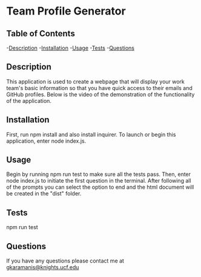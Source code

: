 # Team Profile Generator

## Table of Contents
-[Description](#description)
-[Installation](#description)
-[Usage](#description)
-[Tests](#description)
-[Questions](#description)

## Description
This application is used to create a webpage that will display your work team's basic information so that you have quick access to their emails and GitHub profiles. Below is the video of the demonstration of the functionality of the application. 

## Installation
First, run npm install and also install inquirer. To launch or begin this application, enter node index.js.

## Usage
Begin by running npm run test to make sure all the tests pass. Then, enter node index.js to initiate the first question in the terminal. After following all of the prompts you can select the option to end and the html document will be created in the "dist" folder.

## Tests
npm run test

## Questions
If you have any questions please contact me at [gkaramanis@knights.ucf.edu](mailto:gkaramanis@knights.ucf.edu)